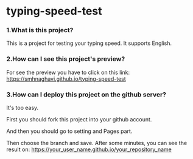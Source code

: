 # typing-speed-test

### 1.What is this project?
  This is a project for testing your typing speed. It supports English.
  
### 2.How can I see this project's preview?
  For see the preview you have to click on this link: https://smhnaghavi.github.io/typing-speed-test
  
### 3.How can I deploy this project on the github server?
  It's too easy. 
  
  First you should fork this project into your github account. 
  
  And then you should go to setting and Pages part.
  
  Then choose the branch and save. After some minutes, you can see the result on: https://your_user_name.github.io/your_repository_name
